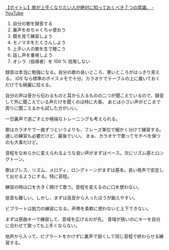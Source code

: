 [【ボイトレ】歌が上手くなりたい人が絶対に知っておくべき７つの常識。 - YouTube](https://youtu.be/CE456g8qA_s)

1. 自分の歌を録音する
2. 裏声をめちゃくちゃ使おう
3. 鏡を見て練習しよう
4. モノマネをたくさんしよう
5. 上手い人の歌を生で聴こう
6. 話し声を重視しよう
7. オシラ（指導者）を 100 % 信用しない

録音は本当に勉強になる。自分の歌の良いところ、悪いところがはっきり見える。
iOS なら標準のボイスメモで十分。カラオケでテーブルの上に置いておくだけでも綺麗に拾える。

自分の声は骨から伝わるものと耳から入るものの二つが聞こえているので、録音して外に聞こえている声だけを聞くのは特に大事。
あとは小さい声がどこまで周りに聞こえるかも試した方がいい。

一日裏声で過ごすとか極端なトレーニングも考えられる。

歌はカラオケで一曲ずつというよりも、フレーズ単位で細かく分けて練習する。
通しの練習も必要だけど、最後でいい。
まぁ、カラオケで歌ってモチベを保つのも大事だけど。

音程をなめらかに変えられるような良い声がまずはベース。次にリズム感とロングトーン。

歌はブレス、リズム、メロディ、ロングトーンがまずは基本。良い発声で安定して出せるようにする。特に音程。

練習の時は口を大きく開けて歌う。音程を変えるのに口を使わない。

低音も難しい。しかし、まずは高音から入ったほうが鍛えやすい。

ビブラートは脱力の練習になる。声帯を柔軟に使わないと上下できない。

まずは原曲キーで練習して、音域を広げるのが先。
音域が狭いのにキーを自分に合わせて歌っても上手くならない。

地声から入って、ビブラートをかけずに裏声で弱くして同じ音程で終わらせる練習する。
